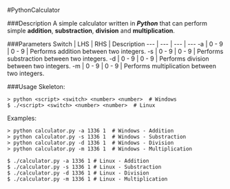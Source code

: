 #PythonCalculator

###Description
A simple calculator written in ***Python*** that can perform simple **addition**, **substraction**, **division** and **multiplication**.

###Parameters
Switch | LHS | RHS | Description
--- | --- | --- | ---
-a | 0 - 9 | 0 - 9 | Performs addition between two integers.
-s | 0 - 9 | 0 - 9 | Performs substraction between two integers.
-d | 0 - 9 | 0 - 9 | Performs division between two integers.
-m | 0 - 9 | 0 - 9 | Performs multiplication between two integers.

###Usage
Skeleton:
```
> python <script> <switch> <number> <number>  # Windows
$ ./<script> <switch> <number> <number>  # Linux
```
Examples:
```
> python calculator.py -a 1336 1  # Windows - Addition
> python calculator.py -s 1336 1  # Windows - Substraction
> python calculator.py -d 1336 1  # Windows - Division
> python calculator.py -m 1336 1  # Windows - Multiplication

$ ./calculator.py -a 1336 1 # Linux - Addition
$ ./calculator.py -s 1336 1 # Linux - Substraction
$ ./calculator.py -d 1336 1 # Linux - Division
$ ./calculator.py -m 1336 1 # Linux - Multiplication
```
